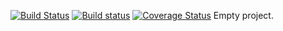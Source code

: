 [![Build Status](https://travis-ci.org/slusnys/test.svg?branch=master)](https://travis-ci.org/slusnys/test) [![Build status](https://ci.appveyor.com/api/projects/status/n80yyy881o69f9pe/branch/master?svg=true)](https://ci.appveyor.com/project/slusnys/test/branch/master) [![Coverage Status](https://coveralls.io/repos/slusnys/test/badge.svg?branch=master&service=github)](https://coveralls.io/github/slusnys/test?branch=master)
Empty project.





